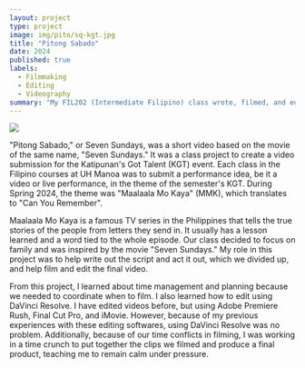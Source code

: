 ```yaml
---
layout: project
type: project
image: img/pito/sq-kgt.jpg
title: "Pitong Sabado"
date: 2024
published: true
labels:
  - Filmmaking
  - Editing
  - Videography
summary: "My FIL202 (Intermediate Filipino) class wrote, filmed, and edited a video based on the movie "Seven Sundays" as a video submission for the Katipunan's Got Talent event."
---
```


<img class="img-fluid" src="../img/pito/JPG">

"Pitong Sabado," or Seven Sundays, was a short video based on the movie of the same name, "Seven Sundays." It was a class project to create a video submission for the Katipunan's Got Talent (KGT) event. Each class in the Filipino courses at UH Manoa was to submit a performance idea, be it a video or live performance, in the theme of the semester's KGT. During Spring 2024, the theme was "Maalaala Mo Kaya" (MMK), which translates to "Can You Remember".

Maalaala Mo Kaya is a famous TV series in the Philippines that tells the true stories of the people from letters they send in. It usually has a lesson learned and a word tied to the whole episode. Our class decided to focus on family and was inspired by the movie "Seven Sundays." My role in this project was to help write out the script and act it out, which we divided up, and help film and edit the final video.

From this project, I learned about time management and planning because we needed to coordinate when to film. I also learned how to edit using DaVinci Resolve. I have edited videos before, but using Adobe Premiere Rush, Final Cut Pro, and iMovie. However, because of my previous experiences with these editing softwares, using DaVinci Resolve was no problem. Additionally, because of our time conflicts in filming, I was working in a time crunch to put together the clips we filmed and produce a final product, teaching me to remain calm under pressure.
